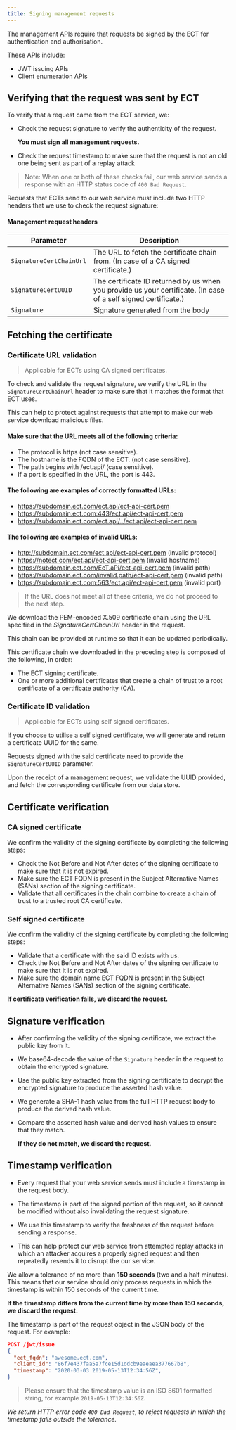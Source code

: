 ```yaml
---
title: Signing management requests
---
```


The management APIs require that requests be signed by the ECT for authentication and authorisation.

These APIs include:
 - JWT issuing APIs
 - Client enumeration APIs

## Verifying that the request was sent by ECT

To verify that a request came from the ECT service, we:

 - Check the request signature to verify the authenticity of the request.

   **You must sign all management requests.**

 - Check the request timestamp to make sure that the request is not an old one being sent as part of a replay attack

 > Note: When one or both of these checks fail, our web service sends a response with an HTTP status code of
 > `400 Bad Request`.

Requests that ECTs send to our web service must include two HTTP headers that we use to check the request signature:

#### Management request headers


Parameter | Description
--- | ---
`SignatureCertChainUrl` | The URL to fetch the certificate chain from. (In case of a CA signed certificate.)
`SignatureCertUUID` | The certificate ID returned by us when you provide us your certificate. (In case of a self signed certificate.)
`Signature` | Signature generated from the body

## Fetching the certificate

### Certificate URL validation

 > Applicable for ECTs using CA signed certificates.

To check and validate the request signature, we verify the URL in the `SignatureCertChainUrl` header to make sure that it matches the format that ECT uses.

This can help to protect against requests that attempt to make our web service download malicious files.

#### Make sure that the URL meets all of the following criteria:

 - The protocol is https (not case sensitive).
 - The hostname is the FQDN of the ECT. (not case sensitive).
 - The path begins with /ect.api/ (case sensitive).
 - If a port is specified in the URL, the port is 443.

#### The following are examples of correctly formatted URLs:

 - https://subdomain.ect.com/ect.api/ect-api-cert.pem
 - https://subdomain.ect.com:443/ect.api/ect-api-cert.pem
 - https://subdomain.ect.com/ect.api/../ect.api/ect-api-cert.pem

#### The following are examples of invalid URLs:

 - http://subdomain.ect.com/ect.api/ect-api-cert.pem (invalid protocol)
 - https://notect.com/ect.api/ect-api-cert.pem (invalid hostname)
 - https://subdomain.ect.com/EcT.aPi/ect-api-cert.pem (invalid path)
 - https://subdomain.ect.com/invalid.path/ect-api-cert.pem (invalid path)
 - https://subdomain.ect.com:563/ect.api/ect-api-cert.pem (invalid port)

 
 > If the URL does not meet all of these criteria, we do not proceed to the next step.

We download the PEM-encoded X.509 certificate chain using the URL specified in the *SignatureCertChainUrl* header in the request.

This chain can be provided at runtime so that it can be updated periodically.

This certificate chain we downloaded in the preceding step is composed of the following, in order:
 - The ECT signing certificate.
 - One or more additional certificates that create a chain of trust to a root certificate of a certificate authority (CA).


### Certificate ID validation

 > Applicable for ECTs using self signed certificates.

If you choose to utilise a self signed certificate, we will generate and return a certificate UUID for the same.

Requests signed with the said certificate need to provide the `SignatureCertUUID` parameter.

Upon the receipt of a management request, we validate the UUID provided, and fetch the corresponding certificate from our data store.


## Certificate verification

### CA signed certificate

We confirm the validity of the signing certificate by completing the following steps:

 - Check the Not Before and Not After dates of the signing certificate to make sure that it is not expired.
 - Make sure the ECT FQDN is present in the Subject Alternative Names (SANs) section of the signing certificate.
 - Validate that all certificates in the chain combine to create a chain of trust to a trusted root CA certificate.


### Self signed certificate

We confirm the validity of the signing certificate by completing the following steps:

 - Validate that a certificate with the said ID exists with us.
 - Check the Not Before and Not After dates of the signing certificate to make sure that it is not expired.
 - Make sure the domain name ECT FQDN is present in the Subject Alternative Names (SANs) section of the signing certificate.
 
**If certificate verification fails, we discard the request.**


## Signature verification

 - After confirming the validity of the signing certificate, we extract the public key from it.
 - We base64-decode the value of the `Signature` header in the request to obtain the encrypted signature.
 - Use the public key extracted from the signing certificate to decrypt the encrypted signature to produce the asserted hash value.
 - We generate a SHA-1 hash value from the full HTTP request body to produce the derived hash value.
 - Compare the asserted hash value and derived hash values to ensure that they match.

   **If they do not match, we discard the request.**


## Timestamp verification

 - Every request that your web service sends must include a timestamp in the request body.

 - The timestamp is part of the signed portion of the request, so it cannot be modified without also invalidating the request signature.

 - We use this timestamp to verify the freshness of the request before sending a response.

 - This can help protect our web service from attempted replay attacks in which an attacker acquires a properly signed request and then repeatedly resends it to disrupt the our service.

We allow a tolerance of no more than **150 seconds** (two and a half minutes).
This means that our service should only process requests in which the timestamp is within 150 seconds of the current time.

**If the timestamp differs from the current time by more than 150 seconds, we discard the request.**


The timestamp is part of the request object in the JSON body of the request. For example:

```json
POST /jwt/issue
{
  "ect_fqdn": "awesome.ect.com",
  "client_id": "86f7e437faa5a7fce15d1ddcb9eaeaea377667b8",
  "timestamp": "2020-03-03 2019-05-13T12:34:56Z",
}
```

 > Please ensure that the timestamp value is an ISO 8601 formatted string, for example `2019-05-13T12:34:56Z`.

*We return HTTP error code `400 Bad Request`, to reject requests in which the timestamp falls outside the tolerance.*
